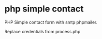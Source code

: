 # php simple contact

PHP Simple contact form with smtp phpmailer.

Replace credentials from process.php